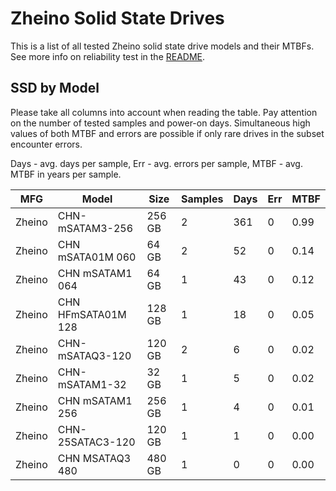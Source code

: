 Zheino Solid State Drives
=========================

This is a list of all tested Zheino solid state drive models and their MTBFs. See
more info on reliability test in the [README](https://github.com/bsdhw/SMART).

SSD by Model
------------

Please take all columns into account when reading the table. Pay attention on the
number of tested samples and power-on days. Simultaneous high values of both MTBF
and errors are possible if only rare drives in the subset encounter errors.

Days - avg. days per sample,
Err  - avg. errors per sample,
MTBF - avg. MTBF in years per sample.

| MFG       | Model              | Size   | Samples | Days  | Err   | MTBF |
|-----------|--------------------|--------|---------|-------|-------|------|
| Zheino    | CHN-mSATAM3-256    | 256 GB | 2       | 361   | 0     | 0.99   |
| Zheino    | CHN mSATA01M 060   | 64 GB  | 2       | 52    | 0     | 0.14   |
| Zheino    | CHN mSATAM1 064    | 64 GB  | 1       | 43    | 0     | 0.12   |
| Zheino    | CHN HFmSATA01M 128 | 128 GB | 1       | 18    | 0     | 0.05   |
| Zheino    | CHN-mSATAQ3-120    | 120 GB | 2       | 6     | 0     | 0.02   |
| Zheino    | CHN-mSATAM1-32     | 32 GB  | 1       | 5     | 0     | 0.02   |
| Zheino    | CHN mSATAM1 256    | 256 GB | 1       | 4     | 0     | 0.01   |
| Zheino    | CHN-25SATAC3-120   | 120 GB | 1       | 1     | 0     | 0.00   |
| Zheino    | CHN MSATAQ3 480    | 480 GB | 1       | 0     | 0     | 0.00   |
